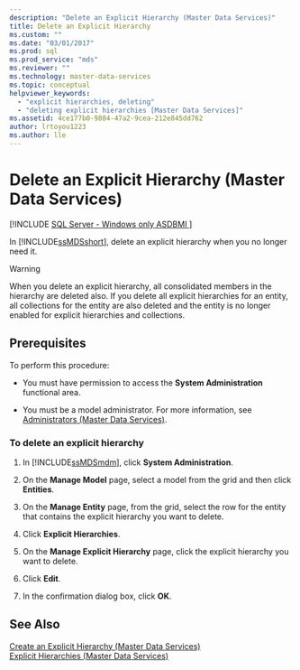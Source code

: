 ```yaml
---
description: "Delete an Explicit Hierarchy (Master Data Services)"
title: Delete an Explicit Hierarchy
ms.custom: ""
ms.date: "03/01/2017"
ms.prod: sql
ms.prod_service: "mds"
ms.reviewer: ""
ms.technology: master-data-services
ms.topic: conceptual
helpviewer_keywords: 
  - "explicit hierarchies, deleting"
  - "deleting explicit hierarchies [Master Data Services]"
ms.assetid: 4ce177b0-9884-47a2-9cea-212e845dd762
author: lrtoyou1223
ms.author: lle
---
```

# Delete an Explicit Hierarchy (Master Data Services)

[!INCLUDE [SQL Server - Windows only ASDBMI  ](../includes/applies-to-version/sql-windows-only-asdbmi.md)]

  In [!INCLUDE[ssMDSshort](../includes/ssmdsshort-md.md)], delete an explicit hierarchy when you no longer need it.  
  
> [!WARNING]  
>  When you delete an explicit hierarchy, all consolidated members in the hierarchy are deleted also. If you delete all explicit hierarchies for an entity, all collections for the entity are also deleted and the entity is no longer enabled for explicit hierarchies and collections.  
  
## Prerequisites  
 To perform this procedure:  
  
-   You must have permission to access the **System Administration** functional area.  
  
-   You must be a model administrator. For more information, see [Administrators &#40;Master Data Services&#41;](../master-data-services/administrators-master-data-services.md).  
  
### To delete an explicit hierarchy  
  
1.  In [!INCLUDE[ssMDSmdm](../includes/ssmdsmdm-md.md)], click **System Administration**.  
  
2.  On the **Manage Model** page, select a model from the grid and then click **Entities**.  
  
3.  On the **Manage Entity** page, from the grid, select the row for the entity that contains the explicit hierarchy you want to delete.  
  
4.  Click **Explicit Hierarchies**.  
  
5.  On the **Manage Explicit Hierarchy** page, click the explicit hierarchy you want to delete.  
  
6.  Click **Edit**.  
  
7.  In the confirmation dialog box, click **OK**.  
  
## See Also  
 [Create an Explicit Hierarchy &#40;Master Data Services&#41;](../master-data-services/create-an-explicit-hierarchy-master-data-services.md)   
 [Explicit Hierarchies &#40;Master Data Services&#41;](../master-data-services/explicit-hierarchies-master-data-services.md)  
  
  
